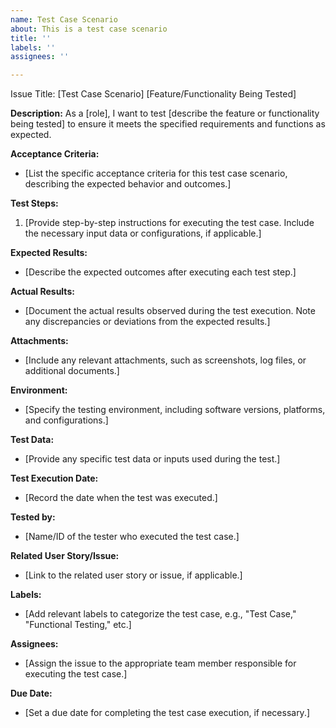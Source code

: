 ```yaml
---
name: Test Case Scenario
about: This is a test case scenario
title: ''
labels: ''
assignees: ''

---
```


Issue Title: [Test Case Scenario] [Feature/Functionality Being Tested]

**Description:**
As a [role], I want to test [describe the feature or functionality being tested] to ensure it meets the specified requirements and functions as expected.

**Acceptance Criteria:**
- [List the specific acceptance criteria for this test case scenario, describing the expected behavior and outcomes.]

**Test Steps:**
1. [Provide step-by-step instructions for executing the test case. Include the necessary input data or configurations, if applicable.]

**Expected Results:**
- [Describe the expected outcomes after executing each test step.]

**Actual Results:**
- [Document the actual results observed during the test execution. Note any discrepancies or deviations from the expected results.]

**Attachments:**
- [Include any relevant attachments, such as screenshots, log files, or additional documents.]

**Environment:**
- [Specify the testing environment, including software versions, platforms, and configurations.]

**Test Data:**
- [Provide any specific test data or inputs used during the test.]

**Test Execution Date:**
- [Record the date when the test was executed.]

**Tested by:**
- [Name/ID of the tester who executed the test case.]

**Related User Story/Issue:**
- [Link to the related user story or issue, if applicable.]

**Labels:**
- [Add relevant labels to categorize the test case, e.g., "Test Case," "Functional Testing," etc.]

**Assignees:**
- [Assign the issue to the appropriate team member responsible for executing the test case.]

**Due Date:**
- [Set a due date for completing the test case execution, if necessary.]
